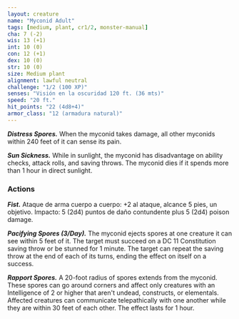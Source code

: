 ```yaml
---
layout: creature
name: "Myconid Adult"
tags: [medium, plant, cr1/2, monster-manual]
cha: 7 (-2)
wis: 13 (+1)
int: 10 (0)
con: 12 (+1)
dex: 10 (0)
str: 10 (0)
size: Medium plant
alignment: lawful neutral
challenge: "1/2 (100 XP)"
senses: "Visión en la oscuridad 120 ft. (36 mts)"
speed: "20 ft."
hit_points: "22 (4d8+4)"
armor_class: "12 (armadura natural)"
---
```


***Distress Spores.*** When the myconid takes damage, all other myconids within 240 feet of it can sense its pain.

***Sun Sickness.*** While in sunlight, the myconid has disadvantage on ability checks, attack rolls, and saving throws. The myconid dies if it spends more than 1 hour in direct sunlight.

### Actions

***Fist.*** Ataque de arma cuerpo a cuerpo: +2 al ataque, alcance 5 pies, un objetivo. Impacto: 5 (2d4) puntos de daño contundente plus 5 (2d4) poison damage.

***Pacifying Spores (3/Day).*** The myconid ejects spores at one creature it can see within 5 feet of it. The target must succeed on a DC 11 Constitution saving throw or be stunned for 1 minute. The target can repeat the saving throw at the end of each of its turns, ending the effect on itself on a success.

***Rapport Spores.*** A 20-foot radius of spores extends from the myconid. These spores can go around corners and affect only creatures with an Intelligence of 2 or higher that aren't undead, constructs, or elementals. Affected creatures can communicate telepathically with one another while they are within 30 feet of each other. The effect lasts for 1 hour.